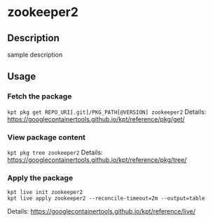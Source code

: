 # zookeeper2

## Description
sample description

## Usage

### Fetch the package
`kpt pkg get REPO_URI[.git]/PKG_PATH[@VERSION] zookeeper2`
Details: https://googlecontainertools.github.io/kpt/reference/pkg/get/

### View package content
`kpt pkg tree zookeeper2`
Details: https://googlecontainertools.github.io/kpt/reference/pkg/tree/

### Apply the package
```
kpt live init zookeeper2
kpt live apply zookeeper2 --reconcile-timeout=2m --output=table
```
Details: https://googlecontainertools.github.io/kpt/reference/live/
